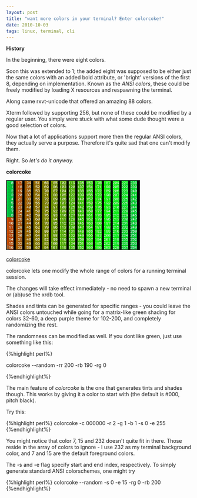 ```yaml
---
layout: post
title: "want more colors in your terminal? Enter colorcoke!"
date: 2010-10-03
tags: linux, terminal, cli
---
```



**History**

In the beginning, there were eight colors.

Soon this was extended to 1; the added eight was supposed to be either
just the same colors with an added bold attribute, or 'bright' versions
of the first 8, depending on implementation. Known as the *ANSI
colors*, these could be freely modified by loading X resources and
respawning the terminal.

Along came rxvt-unicode that offered an amazing 88 colors.

Xterm followed by supporting 256, but none of these could be modified by
a regular user. You simply were stuck with what some dude thought were a
good selection of colors.

Now that a lot of applications support more then the regular ANSI
colors, they actually serve a purpose. Therefore it's quite sad that one
can't modify them.

Right. So *let's do it anyway.*

**colorcoke**

![colorcoke](/assets/colorcoke.gif)

[colorcoke](http://github.com/trapd00r/colorcoke)


colorcoke lets one modify the whole range of colors for a running terminal session.

The changes will take effect immediately - no need to spawn a new
terminal or (ab)use the xrdb tool.

Shades and tints can be generated for specific ranges - you could leave the
ANSI colors untouched while going for a matrix-like green shading for colors
32-60, a deep purple theme for 102-200, and completely randomizing the rest.

The randomness can be modified as well. If you dont like green, just use
something like this:

{%highlight perl%}

colorcoke --random -rr 200 -rb 190 -rg 0

{%endhighlight%}

The main feature of *colorcoke* is the one that generates tints and shades though.
This works by giving it a color to start with (the default is #000, pitch black).

Try this:

{%highlight perl%}
colorcoke -c 000000 -r 2 -g 1 -b 1 -s 0 -e 255
{%endhighlight%}

You might notice that color 7, 15 and 232 doesn't quite fit in there.
Those reside in the array of colors to ignore - I use 232 as my terminal
background color, and 7 and 15 are the default foreground colors.

The -s and -e flag specify start and end index, respectively. To simply
generate standard ANSI colorschemes, one might try

{%highlight perl%}
colorcoke --random -s 0 -e 15 -rg 0 -rb 200
{%endhighlight%}
